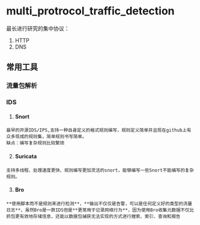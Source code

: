 # multi_protrocol_traffic_detection

最长进行研究的集中协议：
  1. HTTP
  2. DNS

## 常用工具
### 流量包解析

### IDS
  1. #### Snort
    最早的开源IDS/IPS,支持一种自身定义的格式规则编写，规则定义简单并且现在github上有众多现成的规则集，简单规则书写简单。  
    缺点：编写复杂规则比较繁琐
  2. #### Suricata
    支持多线程、处理速度更快、规则编写更加灵活的snort，能够编写一些Snort不能编写的复杂规则。
  3. #### Bro
    **使用脚本而不是规则来进行检测**，**输出不仅仅是告警，可以是任何定义好的类型的流量日志**，虽然Bro是一款IDS但是**更常用于记录网络行为**，因为使用Bro收集元数据不仅比抓包更有效地存储信息，还能以数据包捕获无法实现的方式进行搜索、索引、查询和报告
  
  
